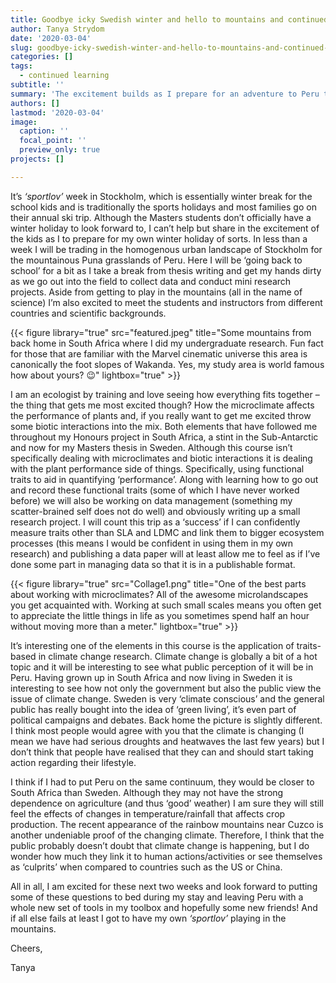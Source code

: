 ```yaml
---
title: Goodbye icky Swedish winter and hello to mountains and continued learning
author: Tanya Strydom
date: '2020-03-04'
slug: goodbye-icky-swedish-winter-and-hello-to-mountains-and-continued-learning
categories: []
tags:
  - continued learning
subtitle: ''
summary: 'The excitement builds as I prepare for an adventure to Peru to learn more about plant functional traits with the PFTC team.'
authors: []
lastmod: '2020-03-04'
image:
  caption: ''
  focal_point: ''
  preview_only: true
projects: []

---
```


It’s *‘sportlov’* week in Stockholm, which is essentially winter break for the school kids and is traditionally the sports holidays and most families go on their annual ski trip. Although the Masters students don’t officially have a winter holiday to look forward to, I can’t help but share in the excitement of the kids as I to prepare for my own winter holiday of sorts. In less than a week I will be trading in the homogenous urban landscape of Stockholm for the mountainous Puna grasslands of Peru. Here I will be ‘going back to school’ for a bit as I take a break from thesis writing and get my hands dirty as we go out into the field to collect data and conduct mini research projects. Aside from getting to play in the mountains (all in the name of science) I’m also excited to meet the students and instructors from different countries and scientific backgrounds.

{{< figure library="true" src="featured.jpeg" title="Some mountains from back home in South Africa where I did my undergraduate research. Fun fact for those that are familiar with the Marvel cinematic universe this area is canonically the foot slopes of Wakanda. Yes, my study area is world famous how about yours? 😉" lightbox="true" >}}

I am an ecologist by training and love seeing how everything fits together – the thing that gets me most excited though? How the microclimate affects the performance of plants and, if you really want to get me excited throw some biotic interactions into the mix. Both elements that have followed me throughout my Honours project in South Africa, a stint in the Sub-Antarctic and now for my Masters thesis in Sweden. Although this course isn’t specifically dealing with microclimates and biotic interactions it is dealing with the plant performance side of things. Specifically, using functional traits to aid in quantifying ‘performance’. Along with learning how to go out and record these functional traits (some of which I have never worked before) we will also be working on data management (something my scatter-brained self does not do well) and obviously writing up a small research project. I will count this trip as a ‘success’ if I can confidently measure traits other than SLA and LDMC and link them to bigger ecosystem processes (this means I would be confident in using them in my own research) and publishing a data paper will at least allow me to feel as if I’ve done some part in managing data so that it is in a publishable format.

{{< figure library="true" src="Collage1.png" title="One of the best parts about working with microclimates? All of the awesome microlandscapes you get acquainted with. Working at such small scales means you often get to appreciate the little things in life as you sometimes spend half an hour without moving more than a meter." lightbox="true" >}}

It’s interesting one of the elements in this course is the application of traits-based in climate change research. Climate change is globally a bit of a hot topic and it will be interesting to see what public perception of it will be in Peru. Having grown up in South Africa and now living in Sweden it is interesting to see how not only the government but also the public view the issue of climate change. Sweden is very ‘climate conscious’ and the general public has really bought into the idea of ‘green living’, it’s even part of political campaigns and debates. Back home the picture is slightly different. I think most people would agree with you that the climate is changing (I mean we have had serious droughts and heatwaves the last few years) but I don’t think that people have realised that they can and should start taking action regarding their lifestyle. 

I think if I had to put Peru on the same continuum, they would be closer to South Africa than Sweden. Although they may not have the strong dependence on agriculture (and thus ‘good’ weather) I am sure they will still feel the effects of changes in temperature/rainfall that affects crop production. The recent appearance of the rainbow mountains near Cuzco is another undeniable proof of the changing climate. Therefore, I think that the public probably doesn’t doubt that climate change is happening, but I do wonder how much they link it to human actions/activities or see themselves as ‘culprits’ when compared to countries such as the US or China.

All in all, I am excited for these next two weeks and look forward to putting some of these questions to bed during my stay and leaving Peru with a whole new set of tools in my toolbox and hopefully some new friends! And if all else fails at least I got to have my own *‘sportlov’* playing in the mountains.
</div>

Cheers,

Tanya
